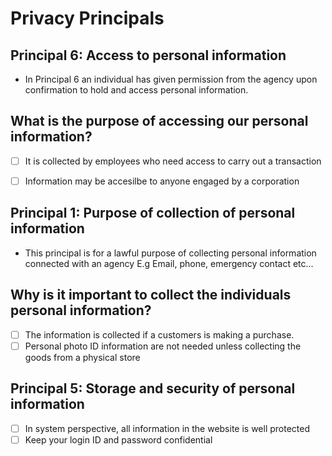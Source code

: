 # Privacy Principals

## Principal 6: Access to personal information

- In Principal 6 an individual has given permission from the agency upon confirmation to hold and access personal information. 

## What is the purpose of accessing our personal information?

 - [ ] It is collected by employees who need access to carry out a transaction
 - [ ] Information may be accesilbe to anyone engaged by a corporation
 

## Principal 1: Purpose of collection of personal information

- This principal is for a lawful purpose of collecting personal information connected with an agency E.g Email, phone, emergency contact etc...

## Why is it important to collect the individuals personal information?

 - [ ] The information is collected if a customers is making a purchase.
 - [ ] Personal photo ID information are not needed unless collecting the goods from a physical store
 
 ## Principal 5: Storage and security of personal information
 
 - [ ] In system perspective, all information in the website is well protected
 - [ ] Keep your login ID and password confidential
